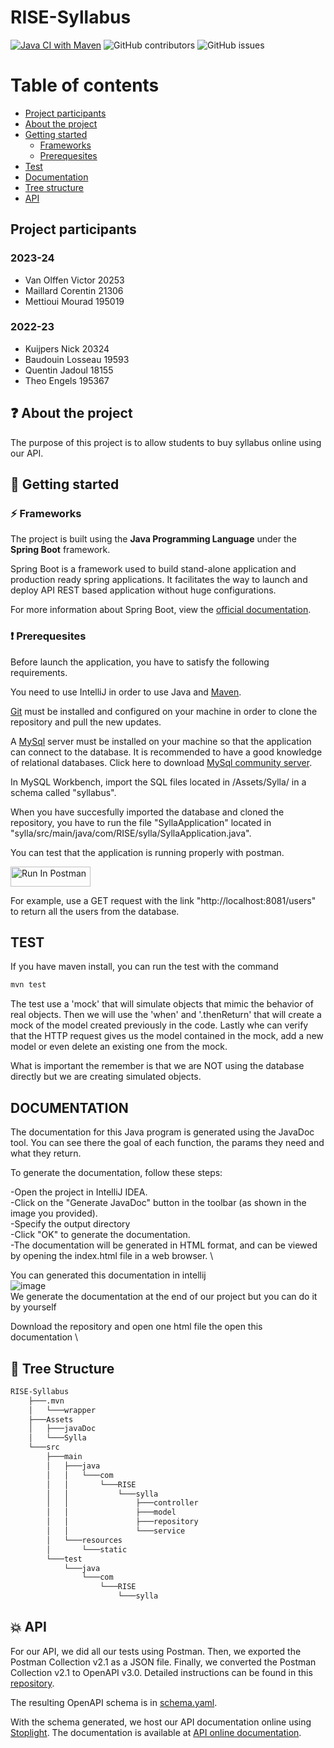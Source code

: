 # RISE-Syllabus

[![Java CI with Maven](https://github.com/RISE-Remote-Intranet-School-Environment/RISE-Syllabus/actions/workflows/maven.yml/badge.svg)](https://github.com/RISE-Remote-Intranet-School-Environment/RISE-Syllabus/actions/workflows/maven.yml)
![GitHub contributors](https://img.shields.io/github/contributors/RISE-Remote-Intranet-School-Environment/RISE-Syllabus?color=blue)
![GitHub issues](https://img.shields.io/github/issues/RISE-Remote-Intranet-School-Environment/RISE-Syllabus?color=orange)

# Table of contents

* [Project participants](#project-participants)
* [About the project](#question-about-the-project)
* [Getting started](#rocket-getting-started)
    * [Frameworks](#zap-frameworks)
    * [Prerequesites](#exclamation-prerequesites)
* [Test](#test)
* [Documentation](#documentation)
* [Tree structure](#deciduoustree-tree-structure)
* [API](#boom-api)

## **Project participants**

### 2023-24

- Van Olffen Victor 20253
- Maillard Corentin 21306
- Mettioui Mourad 195019

### 2022-23

- Kuijpers Nick 20324
- Baudouin Losseau 19593
- Quentin Jadoul 18155
- Theo Engels 195367

## :question: About the project

The purpose of this project is to allow students to buy syllabus online using our API.

## :rocket: Getting started

### :zap: Frameworks

The project is built using the **Java Programming Language** under the **Spring Boot** framework.

Spring Boot is a framework used to build stand-alone application and production ready spring applications. It facilitates the way to launch and deploy API REST based application without huge configurations.

For more information about Spring Boot, view the [official documentation][spring-boot].

### :exclamation: Prerequesites

Before launch the application, you have to satisfy the following requirements.

You need to use IntelliJ in order to use Java and [Maven][maven].

[Git][git] must be installed and configured on your machine in order to clone the repository and pull the new updates.

A [MySql][mysql] server must be installed on your machine so that the application can connect to the database. It is recommended to have a good knowledge of relational databases. Click here to download [MySql community server][mysql-download].

In MySQL Workbench, import the SQL files located in /Assets/Sylla/ in a schema called "syllabus".

When you have succesfully imported the database and cloned the repository, you have to run the file "SyllaApplication" located in "sylla/src/main/java/com/RISE/sylla/SyllaApplication.java".

You can test that the application is running properly with postman.

[<img src="https://run.pstmn.io/button.svg" alt="Run In Postman" style="width: 128px; height: 32px;">](https://app.getpostman.com/run-collection/26399586-f5f0bd29-b3d8-41a2-a0b5-32077e4372b4?action=collection%2Ffork&source=rip_markdown&collection-url=entityId%3D26399586-f5f0bd29-b3d8-41a2-a0b5-32077e4372b4%26entityType%3Dcollection%26workspaceId%3Da100556f-1a58-406a-86b4-fb8e148963c0)

For example, use a GET request with the link "http://localhost:8081/users" to return all the users from the database.

## TEST

If you have maven install, you can run the test with the command
```bash
mvn test
```
The test use a 'mock' that will simulate objects that mimic the behavior of real objects.
Then we will use the 'when' and '.thenReturn' that will create a mock of the model created previously in the code.
Lastly whe can verify that the HTTP request gives us the model contained in the mock, add a new model or even delete an existing one from the mock.

What is important the remember is that we are NOT using the database directly but we are creating simulated objects.

## DOCUMENTATION

The documentation for this Java program is generated using the JavaDoc tool. 
You can see there the goal of each function, the params they need and what they return.

To generate the documentation, follow these steps:

-Open the project in IntelliJ IDEA. \
-Click on the "Generate JavaDoc" button in the toolbar (as shown in the image you provided). \
-Specify the output directory \
-Click "OK" to generate the documentation. \
-The documentation will be generated in HTML format, and can be viewed by opening the index.html file in a web browser. \

You can generated this documentation in intellij \
![image](https://user-images.githubusercontent.com/67092457/206734346-17a032eb-96a4-48f8-8d07-697ed877d6ef.png) \
We generate the documentation at the end of our project but you can do it by yourself 

Download the repository and open one html file the open this documentation \

## :deciduous_tree: Tree Structure

```bash
RISE-Syllabus
    ├───.mvn
    │   └───wrapper
    ├───Assets
    │   ├───javaDoc
    │   └───Sylla
    └───src
        ├───main
        │   ├───java
        │   │   └───com
        │   │       └───RISE
        │   │           └───sylla
        │   │               ├───controller
        │   │               ├───model
        │   │               ├───repository
        │   │               └───service
        │   └───resources
        │       └───static
        └───test
            └───java
                └───com
                    └───RISE
                        └───sylla
```

## :boom: API

For our API, we did all our tests using Postman. Then, we exported the Postman Collection v2.1 as a JSON file.
Finally, we converted the Postman Collection v2.1 to OpenAPI v3.0. Detailed instructions can be found in this [repository][postman-to-openapi].

The resulting OpenAPI schema is in [schema.yaml][open-api-schema].

With the schema generated, we host our API documentation online using [Stoplight][stoplight]. The documentation is available at [API online documentation][api-documentation].

<!-- Internal file links -->
[open-api-schema]: ./schema.yaml

<!-- Links -->
[spring-boot]: https://spring.io/projects/spring-boot
[maven]: https://www.jetbrains.com/help/idea/maven-support.html
[git]: https://git-scm.com/
[mysql]: https://www.mysql.com
[mysql-download]: https://dev.mysql.com/downloads/mysql/
[postman-to-openapi]: https://github.com/joolfe/postman-to-openapi
[stoplight]: https://stoplight.io/
[api-documentation]: https://rise-syllabus.stoplight.io/docs/rise-syllabus/y56oaj5r29p3c-rise-syllabus

